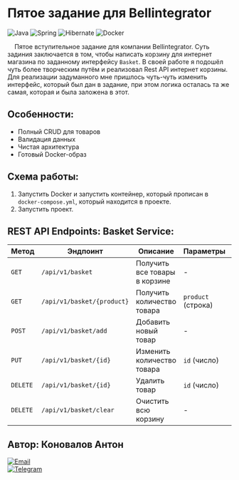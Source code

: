 # **Пятое задание для Bellintegrator** 
![Java](https://img.shields.io/badge/Java-17-red)  ![Spring](https://img.shields.io/badge/Spring_Boot-3.1.5-brightgreen)  ![Hibernate](https://img.shields.io/badge/Hibernate-6.2-blue)  ![Docker](https://img.shields.io/badge/Docker-24.0-lightblue)  

&nbsp;&nbsp;&nbsp;&nbsp;Пятое вступительное задание для компании Bellintegrator. Суть задиния заключается в том, чтобы написать корзину для интернет магазина по заданному интерфейсу `Basket`.
В своей работе я подошёл чуть более творческим путём и реализовал Rest API интернет корзины. Для реализации задуманного мне пришлось чуть-чуть изменить интерфейс, который был дан в задание, при этом логика осталась та же самая, которая и была заложена в этот.

## **Особенности:**  
- Полный CRUD для товаров  
- Валидация данных
- Чистая архитектура
- Готовый Docker-образ  

## **Схема работы:**
1. Запустить Docker и запустить контейнер, который прописан в `docker-compose.yml`, который находится в проекте.
2. Запустить проект.

## **REST API Endpoints: Basket Service:**
| Метод   | Эндпоинт                     | Описание                          | Параметры                     | Тело запроса                     | Пример ответа                     |
|---------|------------------------------|-----------------------------------|-------------------------------|----------------------------------|----------------------------------|
| `GET`   | `/api/v1/basket`             | Получить все товары в корзине     | -                             | -                                | `[{"id":1,"product":"Ноутбук","quantity":1,"price":99900}]` |
| `GET`   | `/api/v1/basket/{product}`   | Получить количество товара        | `product` (строка)            | -                                | `{"quantity": 2}`               |
| `POST`  | `/api/v1/basket/add`         | Добавить новый товар              | -                             | `{"product":"","quantity":1,"price":1}` | `{"id":2,"product":"Телефон","quantity":1,"price":49900}` |
| `PUT`   | `/api/v1/basket/{id}`        | Изменить количество товара        | `id` (число)                  | `{"quantity": 1}`               | `{"id":1,"product":"Ноутбук","quantity":3,"price":99900}` |
| `DELETE`| `/api/v1/basket/{id}`        | Удалить товар                     | `id` (число)                  | -                                | `{"id":2,"product":"Телефон","quantity":1,"price":49900}` |
| `DELETE`| `/api/v1/basket/clear`       | Очистить всю корзину              | -                             | -                                | HTTP 200 (без тела)             |


## **Автор:** Коновалов Антон  
[![Email](https://img.shields.io/badge/Email-sazakimaedaa%40gmail.com-blue?style=flat&logo=gmail)](mailto:sazakimaedaa@gmail.com)  
[![Telegram](https://img.shields.io/badge/Telegram-%40SazakiMaeda-blue?style=flat&logo=telegram)](https://t.me/sazakimaedaa)  

